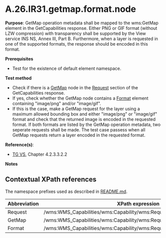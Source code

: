 # A.26.IR31.getmap.format.node

**Purpose**: GetMap operation metadata shall be mapped to the wms:GetMap element in the GetCapabilities response. Either PNG or GIF format (without LZW compression) with transparency shall be supported by the View service INS NS, Annex III, Part B. Furthermore, when a layer is requested in one of the supported formats, the response should be encoded in this format.

**Prerequisites**

* Test for the existence of default element namespace.

**Test method**

* Check if there is a [GetMap](#GetMap) node in the [Request](#Request) section of the GetCapabilities response.
* If yes, check whether the GetMap node contains a [Format](#Format) element containing "image/png" and/or "image/gif".
* If this is the case, make a GetMap request for the layer using a maximum allowed bounding box and either "image/png" or "image/gif" format and check that the returned image is encoded in the requested format. If both formats are listed by the GetMap operation metadata, two seperate requests shall be made. The test case passess when all GetMap requests return a layer encoded in the requested format.

**Reference(s)**:
* [TG VS](README.md#ref_TG_VS), Chapter 4.2.3.3.2.2

**Notes**

## Contextual XPath references

The namespace prefixes used as described in [README.md](README.md#namespaces).

Abbreviation                                               |  XPath expression
---------------------------------------------------------- | -------------------------------------------------------------------------
Request <a name="Request"></a> | /wms:WMS_Capabilities/wms:Capability/wms:Request
GetMap <a name="GetMap"></a> | /wms:WMS_Capabilities/wms:Capability/wms:Request/wms:GetMap
Format <a name="Format"></a> | /wms:WMS_Capabilities/wms:Capability/wms:Request/wms:GetMap/wms:Format
